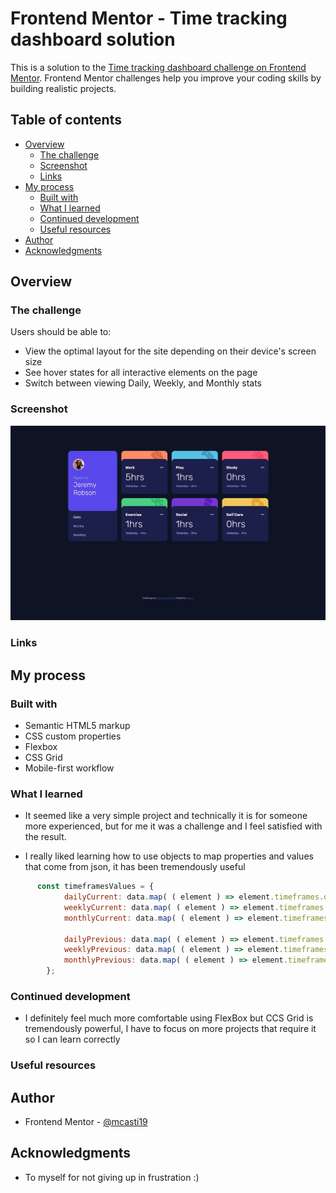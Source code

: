 # Frontend Mentor - Time tracking dashboard solution

This is a solution to the [Time tracking dashboard challenge on Frontend Mentor](https://www.frontendmentor.io/challenges/time-tracking-dashboard-UIQ7167Jw). Frontend Mentor challenges help you improve your coding skills by building realistic projects. 

## Table of contents

- [Overview](#overview)
  - [The challenge](#the-challenge)
  - [Screenshot](#screenshot)
  - [Links](#links)
- [My process](#my-process)
  - [Built with](#built-with)
  - [What I learned](#what-i-learned)
  - [Continued development](#continued-development)
  - [Useful resources](#useful-resources)
- [Author](#author)
- [Acknowledgments](#acknowledgments)


## Overview

### The challenge

Users should be able to:

- View the optimal layout for the site depending on their device's screen size
- See hover states for all interactive elements on the page
- Switch between viewing Daily, Weekly, and Monthly stats

### Screenshot

![](./example1.jpg)

### Links

## My process

### Built with

- Semantic HTML5 markup
- CSS custom properties
- Flexbox
- CSS Grid
- Mobile-first workflow

### What I learned

- It seemed like a very simple project and technically it is for someone more experienced, but for me it was a challenge and I feel satisfied with the result.

- I really liked learning how to use objects to map properties and values ​​that come from json, it has been tremendously useful
```js
      const timeframesValues = {
            dailyCurrent: data.map( ( element ) => element.timeframes.daily.current ),
            weeklyCurrent: data.map( ( element ) => element.timeframes.weekly.current ),
            monthlyCurrent: data.map( ( element ) => element.timeframes.monthly.current ),

            dailyPrevious: data.map( ( element ) => element.timeframes.daily.previous ),
            weeklyPrevious: data.map( ( element ) => element.timeframes.weekly.previous ),
            monthlyPrevious: data.map( ( element ) => element.timeframes.monthly.previous ),
        };
```
### Continued development

- I definitely feel much more comfortable using FlexBox but CCS Grid is tremendously powerful, I have to focus on more projects that require it so I can learn correctly


### Useful resources

## Author
- Frontend Mentor - [@mcasti19](https://www.frontendmentor.io/profile/mcasti19)

## Acknowledgments
- To myself for not giving up in frustration :)